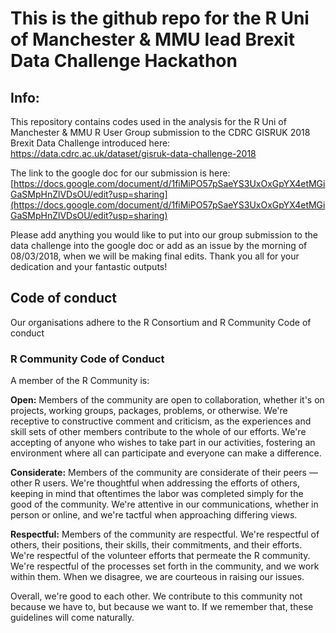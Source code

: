 # This is the github repo for the R Uni of Manchester & MMU  lead Brexit Data Challenge Hackathon

## Info:

This repository contains codes used in the analysis for the R Uni of Manchester & MMU R User Group submission to the CDRC GISRUK 2018 Brexit Data Challenge introduced here: https://data.cdrc.ac.uk/dataset/gisruk-data-challenge-2018

The link to the google doc for our submission is here: [https://docs.google.com/document/d/1fiMiPO57pSaeYS3UxOxGpYX4etMGiGaSMpHnZlVDsOU/edit?usp=sharing](https://docs.google.com/document/d/1fiMiPO57pSaeYS3UxOxGpYX4etMGiGaSMpHnZlVDsOU/edit?usp=sharing)

Please add anything you would like to put into our group submission to the data challenge into the google doc or add as an issue by the morning of 08/03/2018, when we will be making final edits. Thank you all for your dedication and your fantastic outputs!


## Code of conduct

Our organisations adhere to the R Consortium and R Community Code of conduct

### R Community Code of Conduct
A member of the R Community is:

**Open:** Members of the community are open to collaboration, whether it's on projects, working groups, packages, problems, or otherwise. We're receptive to constructive comment and criticism, as the experiences and skill sets of other members contribute to the whole of our efforts. We're accepting of anyone who wishes to take part in our activities, fostering an environment where all can participate and everyone can make a difference.

**Considerate:** Members of the community are considerate of their peers — other R users. We're thoughtful when addressing the efforts of others, keeping in mind that oftentimes the labor was completed simply for the good of the community. We're attentive in our communications, whether in person or online, and we're tactful when approaching differing views.

**Respectful:** Members of the community are respectful. We're respectful of others, their positions, their skills, their commitments, and their efforts. We're respectful of the volunteer efforts that permeate the R community. We're respectful of the processes set forth in the community, and we work within them. When we disagree, we are courteous in raising our issues.

Overall, we're good to each other. We contribute to this community not because we have to, but because we want to. If we remember that, these guidelines will come naturally.
